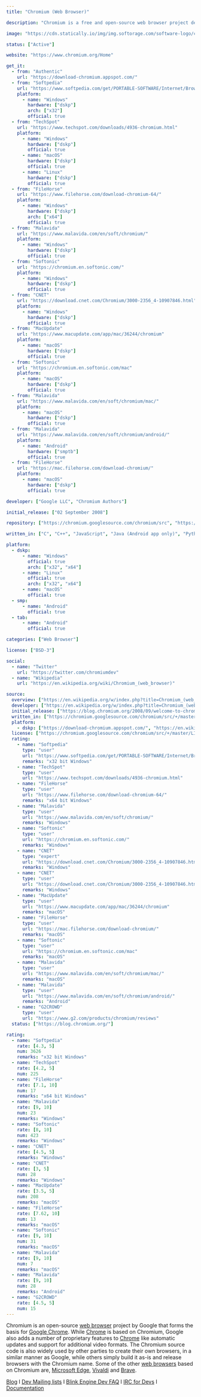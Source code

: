 ```yaml
---
title: "Chromium (Web Browser)"

description: "Chromium is a free and open-source web browser project developed by Google, used to make Google Chrome"

image: "https://cdn.statically.io/img/img.softorage.com/software-logo/chromium-web-browser.png?h=64"

status: ["Active"]

website: "https://www.chromium.org/Home"

get_it:
  - from: "Authentic"
    url: "https://download-chromium.appspot.com/"
  - from: "Softpedia"
    url: "https://www.softpedia.com/get/PORTABLE-SOFTWARE/Internet/Browsers/Portable-Google-Chrome-Chromium.shtml"
    platform:
      - name: "Windows"
        hardware: ["dskp"]
        arch: ["x32"]
        official: true
  - from: "TechSpot"
    url: "https://www.techspot.com/downloads/4936-chromium.html"
    platform:
      - name: "Windows"
        hardware: ["dskp"]
        official: true
      - name: "macOS"
        hardware: ["dskp"]
        official: true
      - name: "Linux"
        hardware: ["dskp"]
        official: true
  - from: "FileHorse"
    url: "https://www.filehorse.com/download-chromium-64/"
    platform:
      - name: "Windows"
        hardware: ["dskp"]
        arch: ["x64"]
        official: true
  - from: "Malavida"
    url: "https://www.malavida.com/en/soft/chromium/"
    platform:
      - name: "Windows"
        hardware: ["dskp"]
        official: true
  - from: "Softonic"
    url: "https://chromium.en.softonic.com/"
    platform:
      - name: "Windows"
        hardware: ["dskp"]
        official: true
  - from: "CNET"
    url: "https://download.cnet.com/Chromium/3000-2356_4-10907846.html"
    platform:
      - name: "Windows"
        hardware: ["dskp"]
        official: true
  - from: "MacUpdate"
    url: "https://www.macupdate.com/app/mac/36244/chromium"
    platform:
      - name: "macOS"
        hardware: ["dskp"]
        official: true
  - from: "Softonic"
    url: "https://chromium.en.softonic.com/mac"
    platform:
      - name: "macOS"
        hardware: ["dskp"]
        official: true
  - from: "Malavida"
    url: "https://www.malavida.com/en/soft/chromium/mac/"
    platform:
      - name: "macOS"
        hardware: ["dskp"]
        official: true
  - from: "Malavida"
    url: "https://www.malavida.com/en/soft/chromium/android/"
    platform:
      - name: "Android"
        hardware: ["smptb"]
        official: true
  - from: "FileHorse"
    url: "https://mac.filehorse.com/download-chromium/"
    platform:
      - name: "macOS"
        hardware: ["dskp"]
        official: true

developer: ["Google LLC", "Chromium Authors"]

initial_release: ["02 September 2008"]

repository: ["https://chromium.googlesource.com/chromium/src", "https://github.com/chromium/chromium"]

written_in: ["C", "C++", "JavaScript", "Java (Android app only)", "Python"]

platform:
  - dskp:
      - name: "Windows"
        official: true
        arch: ["x32", "x64"]
      - name: "Linux"
        official: true
        arch: ["x32", "x64"]
      - name: "macOS"
        official: true
  - smp:
      - name: "Android"
        official: true
  - tab:
      - name: "Android"
        official: true

categories: ["Web Browser"]

license: ["BSD-3"]

social:
  - name: "Twitter"
    url: "https://twitter.com/chromiumdev"
  - name: "Wikipedia"
    url: "https://en.wikipedia.org/wiki/Chromium_(web_browser)"

source:
  overview: ["https://en.wikipedia.org/w/index.php?title=Chromium_(web_browser)&oldid=935062477", "https://www.howtogeek.com/202825/what%E2%80%99s-the-difference-between-chromium-and-chrome/"]
  developer: ["https://en.wikipedia.org/w/index.php?title=Chromium_(web_browser)&oldid=935062477", "https://chromium.googlesource.com/chromium/src/+/master/LICENSE"]
  initial_release: ["https://blog.chromium.org/2008/09/welcome-to-chromium_02.html", "https://en.wikipedia.org/w/index.php?title=Chromium_(web_browser)&oldid=935062477"]
  written_in: ["https://chromium.googlesource.com/chromium/src/+/master/styleguide/styleguide.md", "http://www.ohloh.net/p/chrome/analyses/latest", "https://en.wikipedia.org/w/index.php?title=Chromium_(web_browser)&oldid=935062477"]
  platform:
    - dskp: ["https://download-chromium.appspot.com/", "https://en.wikipedia.org/w/index.php?title=Chromium_(web_browser)&oldid=935062477"]
  license: ["https://chromium.googlesource.com/chromium/src/+/master/LICENSE", "https://github.com/chromium/chromium/blob/master/LICENSE"]
  rating:
    - name: "Softpedia"
      type: "user"
      url: "https://www.softpedia.com/get/PORTABLE-SOFTWARE/Internet/Browsers/Portable-Google-Chrome-Chromium.shtml"
      remarks: "x32 bit Windows"
    - name: "TechSpot"
      type: "user"
      url: "https://www.techspot.com/downloads/4936-chromium.html"
    - name: "FileHorse"
      type: "user"
      url: "https://www.filehorse.com/download-chromium-64/"
      remarks: "x64 bit Windows"
    - name: "Malavida"
      type: "user"
      url: "https://www.malavida.com/en/soft/chromium/"
      remarks: "Windows"
    - name: "Softonic"
      type: "user"
      url: "https://chromium.en.softonic.com/"
      remarks: "Windows"
    - name: "CNET"
      type: "expert"
      url: "https://download.cnet.com/Chromium/3000-2356_4-10907846.html"
      remarks: "Windows"
    - name: "CNET"
      type: "user"
      url: "https://download.cnet.com/Chromium/3000-2356_4-10907846.html"
      remarks: "Windows"
    - name: "MacUpdate"
      type: "user"
      url: "https://www.macupdate.com/app/mac/36244/chromium"
      remarks: "macOS"
    - name: "FileHorse"
      type: "user"
      url: "https://mac.filehorse.com/download-chromium/"
      remarks: "macOS"
    - name: "Softonic"
      type: "user"
      url: "https://chromium.en.softonic.com/mac"
      remarks: "macOS"
    - name: "Malavida"
      type: "user"
      url: "https://www.malavida.com/en/soft/chromium/mac/"
      remarks: "macOS"
    - name: "Malavida"
      type: "user"
      url: "https://www.malavida.com/en/soft/chromium/android/"
      remarks: "Android"
    - name: "G2CROWD"
      type: "user"
      url: "https://www.g2.com/products/chromium/reviews"
  status: ["https://blog.chromium.org/"]

rating:
  - name: "Softpedia"
    rate: [4.3, 5]
    num: 3626
    remarks: "x32 bit Windows"
  - name: "TechSpot"
    rate: [4.2, 5]
    num: 225
  - name: "FileHorse"
    rate: [7.1, 10]
    num: 17
    remarks: "x64 bit Windows"
  - name: "Malavida"
    rate: [9, 10]
    num: 23
    remarks: "Windows"
  - name: "Softonic"
    rate: [8, 10]
    num: 423
    remarks: "Windows"
  - name: "CNET"
    rate: [4.5, 5]
    remarks: "Windows"
  - name: "CNET"
    rate: [3, 5]
    num: 28
    remarks: "Windows"
  - name: "MacUpdate"
    rate: [3.5, 5]
    num: 208
    remarks: "macOS"
  - name: "FileHorse"
    rate: [7.62, 10]
    num: 13
    remarks: "macOS"
  - name: "Softonic"
    rate: [9, 10]
    num: 31
    remarks: "macOS"
  - name: "Malavida"
    rate: [9, 10]
    num: 7
    remarks: "macOS"
  - name: "Malavida"
    rate: [9, 10]
    num: 28
    remarks: "Android"
  - name: "G2CROWD"
    rate: [4.5, 5]
    num: 15
---
```

  Chromium is an open-source [web browser](/categories/web-browser) project by Google that forms the basis for [Google Chrome](/software/google-chrome). While [Chrome](/software/google-chrome) is based on Chromium, Google also adds a number of proprietary features to [Chrome](/software/google-chrome) like automatic updates and support for additional video formats. The Chromium source code is also widely used by other parties to create their own browsers, in a similar manner as Google, while others simply build it as-is and release browsers with the Chromium name. Some of the other [web browsers](/categories/web-browser) based on Chromium are, [Microsoft Edge](/software/microsoft-edge), [Vivaldi](/software/vivaldi-web-browser) and [Brave](/software/brave-web-browser).
  
  [Blog](https://blog.chromium.org/)  I  [Dev Mailing lists](https://groups.google.com/a/chromium.org/group/chromium-discuss)  I  [Blink Engine Dev FAQ](https://www.chromium.org/blink/developer-faq)  I  [IRC for Devs](https://webchat.freenode.net/#chromium)  I  [Documentation](https://chromium.googlesource.com/chromium/src.git/+/master/docs/README.md)
  
